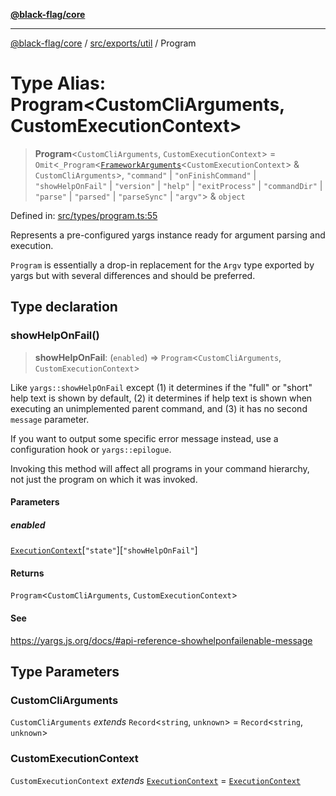 [**@black-flag/core**](../../../../README.md)

***

[@black-flag/core](../../../../README.md) / [src/exports/util](../README.md) / Program

# Type Alias: Program\<CustomCliArguments, CustomExecutionContext\>

> **Program**\<`CustomCliArguments`, `CustomExecutionContext`\> = `Omit`\<`_Program`\<[`FrameworkArguments`](FrameworkArguments.md)\<`CustomExecutionContext`\> & `CustomCliArguments`\>, `"command"` \| `"onFinishCommand"` \| `"showHelpOnFail"` \| `"version"` \| `"help"` \| `"exitProcess"` \| `"commandDir"` \| `"parse"` \| `"parsed"` \| `"parseSync"` \| `"argv"`\> & `object`

Defined in: [src/types/program.ts:55](https://github.com/Xunnamius/black-flag/blob/f3086f07a0f4cf661850599e370f220c47febbd1/src/types/program.ts#L55)

Represents a pre-configured yargs instance ready for argument parsing and
execution.

`Program` is essentially a drop-in replacement for the `Argv` type exported
by yargs but with several differences and should be preferred.

## Type declaration

### showHelpOnFail()

> **showHelpOnFail**: (`enabled`) => `Program`\<`CustomCliArguments`, `CustomExecutionContext`\>

Like `yargs::showHelpOnFail` except (1) it determines if the "full" or
"short" help text is shown by default, (2) it determines if help text is
shown when executing an unimplemented parent command, and (3) it has no
second `message` parameter.

If you want to output some specific error message instead, use a
configuration hook or `yargs::epilogue`.

Invoking this method will affect all programs in your command hierarchy,
not just the program on which it was invoked.

#### Parameters

##### enabled

[`ExecutionContext`](ExecutionContext.md)\[`"state"`\]\[`"showHelpOnFail"`\]

#### Returns

`Program`\<`CustomCliArguments`, `CustomExecutionContext`\>

#### See

https://yargs.js.org/docs/#api-reference-showhelponfailenable-message

## Type Parameters

### CustomCliArguments

`CustomCliArguments` *extends* `Record`\<`string`, `unknown`\> = `Record`\<`string`, `unknown`\>

### CustomExecutionContext

`CustomExecutionContext` *extends* [`ExecutionContext`](ExecutionContext.md) = [`ExecutionContext`](ExecutionContext.md)

